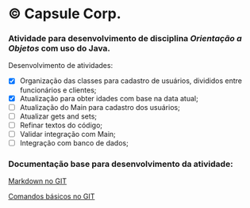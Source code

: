 # ©️ Capsule Corp.
### Atividade para desenvolvimento de disciplina _Orientação a Objetos_ com uso do Java.

Desenvolvimento de atividades:
- [x] Organização das classes para cadastro de usuários, divididos entre funcionários e clientes;
- [x] Atualização para obter idades com base na data atual;
- [ ] Atualização do Main para cadastro dos usuários;
- [ ] Atualizar gets and sets;
- [ ] Refinar textos do código;
- [ ] Validar integração com Main;
- [ ] Integração com banco de dados;

### Documentação base para desenvolvimento da atividade:
[Markdown no GIT](https://docs.github.com/pt/get-started/writing-on-github/getting-started-with-writing-and-formatting-on-github/basic-writing-and-formatting-syntax)

[Comandos básicos no GIT](https://comandosgit.github.io/)
